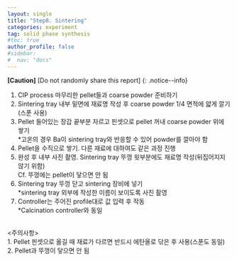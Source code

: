```yaml
---
layout: single
title: "Step8. Sintering"
categories: experiment
tag: solid phase synthesis
#toc: true
author_profile: false
#sidebar:
#  nav: "docs"
---
```


**[Caution]** [Do not randomly share this report]
{: .notice--info}

1. CIP process 마무리한 pellet들과 coarse powder 준비하기<br>
2. Sintering tray 내부 밑면에 재료명 작성 후 coarse powder 1/4 면적에 얇게 깔기 (스푼 사용)<br>
3. Pellet 들어있는 장갑 끝부분 자르고 핀셋으로 pellet 꺼내 coarse powder 위에 쌓기<br>
 *고온의 경우 Ba이 sintering tray와 반응할 수 있어 powder를 깔아야 함<br>
4. Pellet을 수직으로 쌓기. 다른 재료에 대하여도 같은 과정 진행<br>
5. 완성 후 내부 사진 촬영. Sintering tray 뚜껑 윗부분에도 재료명 작성(뒤집어지지 않기 위함)<br>
 Cf. 뚜껑에는 pellet이 닿으면 안 됨<br>
6. Sintering tray 뚜껑 닫고 sintering 장비에 넣기<br>
 *sintering tray 외부에 작성한 이름이 보이도록 사진 촬영<br>
7. Controller는 주어진 profile대로 값 입력 후 작동<br>
 *Calcination controller와 동일<br>
<br>
<주의사항><br>
1. Pellet 핀셋으로 옮길 때 재료가 다르면 반드시 에탄올로 닦은 후 사용(스푼도 동일)<br>
2. Pellet과 뚜껑이 닿으면 안 됨<br>
